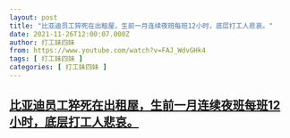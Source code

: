 ```yaml
---
layout: post
title: "比亚迪员工猝死在出租屋，生前一月连续夜班每班12小时，底层打工人悲哀。"
date: 2021-11-26T12:00:07.000Z
author: 打工妹四妹
from: https://www.youtube.com/watch?v=FAJ_WdvGHk4
tags: [ 打工妹四妹 ]
categories: [ 打工妹四妹 ]
---
```

<!--1637928007000-->
[比亚迪员工猝死在出租屋，生前一月连续夜班每班12小时，底层打工人悲哀。](https://www.youtube.com/watch?v=FAJ_WdvGHk4)
------

<div>

</div>
